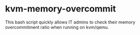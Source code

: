 # kvm-memory-overcommit
This bash script quickly allows IT admins to check their memory overcommitment ratio when running on kvm/qemu.
